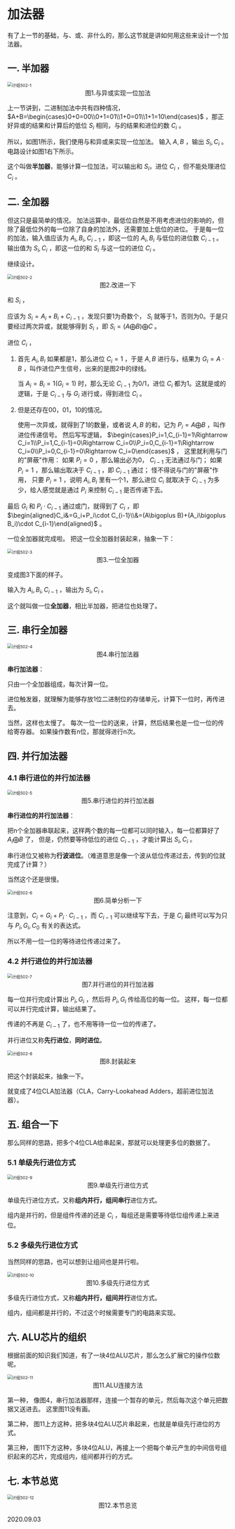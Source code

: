# 加法器

有了上一节的基础，与、或、非什么的，那么这节就是讲如何用这些来设计一个加法器。

## 一. 半加器



<img src="计组502-1.png" alt="计组502-1" style="zoom:67%;" />

<center>图1.与异或实现一位加法</center>

上一节讲到，二进制加法中共有四种情况， $A+B=\begin{cases}0+0=00\\0+1=01\\1+0=01\\1+1=10\end{cases}$ ，那正好异或的结果和计算后的低位 $S_i$ 相同，与的结果和进位的数 $C_i$ 。

所以，如图1所示，我们使用与和异或来实现一位加法。
输入 $A,B$ ，输出 $S_i,C_i$ 。
电路设计如图1右下所示。

这个叫做**半加器**，能够计算一位加法，可以输出和 $S_i$，进位 $C_i$ ，但不能处理进位 $C_i$ 。

## 二. 全加器

但这只是最简单的情况。
加法运算中，最低位自然是不用考虑进位的影响的，但除了最低位外的每一位除了自身的加法外，还需要加上低位的进位。
于是每一位的加法，输入值应该为 $A_i,B_i,C_{i-1}$ ，即这一位的 $A_i,B_i$ 与低位的进位数 $C_{i-1}$ 。输出值为 $S_i,C_i$ ，即这一位的和 $S_i$ 与这一位的进位 $C_i$ 。

继续设计。

<img src="计组502-2.png" alt="计组502-2" style="zoom:67%;" />

<center>图2.改进一下</center>

和 $S_i$ ，

应该为 $S_i=A_i+B_i+C_{i-1}$ ，发现只要1为奇数个， $S_i$ 就等于1，否则为0。于是只要经过两次异或，就能够得到 $S_i$ ，即 $S_i=(A\bigoplus B)\bigoplus C$ 。

进位 $C_i$ ，

1. 首先 $A_i,B_i$ 如果都是1，那么进位 $C_i=1$ ，于是 $A,B$ 进行与，结果为 $G_i=A\cdot B$ ，叫作进位产生信号，出来的是图2中的绿线。

   当 $A_i=B_i=1(G_i=1)$ 时，那么无论 $C_{i-1}$ 为0/1，进位 $C_i$ 都为1。这就是或的逻辑，于是 $C_{i-1}$ 与 $G_i$ 进行或，得到进位 $C_i$ 。

2. 但是还存在00，01，10的情况。

   使用一次异或，就得到了1的数量，或者说 $A,B$ 的和，记为 $P_i=A\bigoplus B$ ，叫作进位传递信号。
   然后写写逻辑， $\begin{cases}P_i=1,C_{i-1}=1\Rightarrow C_i=1\\P_i=1,C_{i-1}=0\Rightarrow C_i=0\\P_i=0,C_{i-1}=1\Rightarrow C_i=0\\P_i=0,C_{i-1}=0\Rightarrow C_i=0\end{cases}$ ，
   这里就利用与门的"屏蔽"作用：
   如果 $P_i=0$ ，那么输出必为0， $C_{i-1}$ 无法通过与门；
   如果 $P_i=1$ ，那么输出取决于 $C_{i-1}$ ，即 $C_{i-1}$ 通过；
   怪不得说与门的"屏蔽"作用，
   只要 $P_i=1$ ，说明 $A_i,B_i$ 里有一个1，那么进位 $C_{i}$ 就取决于 $C_{i-1}$ 为多少，给人感觉就是通过 $P_i$ 来控制 $C_{i-1}$ 是否传递下去。

最后 $G_i$ 和 $P_i\cdot C_{i-1}$ 通过或门，就得到了 $C_i$ ，即 $\begin{aligned}C_i&=G_i+P_i\cdot C_{i-1}\\&=(A\bigoplus B)+(A_i\bigoplus B_i)\cdot C_{i-1}\end{aligned}$ 。

一位全加器就完成啦。
把这一位全加器封装起来，抽象一下：

<img src="计组502-3.png" alt="计组502-3" style="zoom:67%;" />

<center>图3.一位全加器</center>

变成图3下面的样子。

输入为 $A_i,B_i,C_{i-1}$ ，输出为 $S_i,C_i$ 。

这个就叫做一位**全加器**，相比半加器，把进位也处理了。

## 三. 串行全加器

<img src="计组502-4.png" alt="计组502-4" style="zoom:67%;" />

<center>图4.串行加法器</center>

**串行加法器**：

只由一个全加器组成，每次计算一位。

进位触发器，就理解为能够存放1位二进制位的存储单元，计算下一位时，再传进去。

当然，这样也太慢了。
每次一位一位的送来，计算，然后结果也是一位一位的传给寄存器。
如果操作数有n位，那就得进行n次。

## 四. 并行加法器

### 4.1 串行进位的并行加法器

<img src="计组502-5.png" alt="计组502-5" style="zoom:67%;" />

<center>图5.串行进位的并行加法器</center>

**串行进位的并行加法器**：

把n个全加器串联起来，这样两个数的每一位都可以同时输入，每一位都算好了 $A_i\bigoplus B$ 了，
但是，仍然要等待低位的进位 $C_{i-1}$ ，才能计算出 $S_i,C_i$ 。

串行进位又被称为**行波进位**。（难道意思是像一个波从低位传递过去，传到的位就完成了计算？）

当然这个还是很慢。

<img src="计组502-6.png" alt="计组502-6" style="zoom:67%;" />

<center>图6.简单分析一下</center>

注意到，$C_{i}=G_i+P_i\cdot C_{i-1}$ ，而 $C_{i-1}$ 可以继续写下去，于是 $C_i$ 最终可以写为只与 $P_i,G_i,C_0$ 有关的表达式。

所以不用一位一位的等待进位传递过来了。

### 4.2 并行进位的并行加法器

<img src="计组502-7.png" alt="计组502-7" style="zoom:67%;" />

<center>图7.并行进位的并行加法器</center>

每一位并行完成计算出 $P_i,G_i$ ，然后将 $P_i,G_i$ 传给高位的每一位。
这样，每一位都可以并行完成计算，输出结果了。

传递的不再是 $C_{i-1}$ 了，也不用等待一位一位的传递了。

并行进位又称**先行进位**，**同时进位**。

<img src="计组502-8.png" alt="计组502-8" style="zoom:67%;" />

<center>图8.封装起来</center>

把这个封装起来，抽象一下。

就变成了4位CLA加法器（CLA，Carry-Lookahead Adders，超前进位加法器）。

## 五. 组合一下

那么同样的思路，把多个4位CLA给串起来，那就可以处理更多位的数据了。

### 5.1 单级先行进位方式

<img src="计组502-9.png" alt="计组502-9" style="zoom:67%;" />

<center>图9.单级先行进位方式</center>

单级先行进位方式，又称**组内并行，组间串行**进位方式。

组内是并行的，但是组件传递的还是 $C_i$ ，每组还是需要等待低位组传递上来进位。

### 5.2 多级先行进位方式

当然同样的思路，也可以想到让组间也是并行啦。

<img src="计组502-10.png" alt="计组502-10" style="zoom:67%;" />

<center>图10.多级先行进位方式</center>

多级先行进位方式，又称**组内并行，组间并行**进位方式。

组内，组间都是并行的，不过这个时候需要专门的电路来实现。

## 六. ALU芯片的组织

根据前面的知识我们知道，有了一块4位ALU芯片，那么怎么扩展它的操作位数呢。

<img src="计组502-11.png" alt="计组502-11" style="zoom:67%;" />

<center>图11.ALU连接方法</center>

第一种，
像图4，串行加法器那样，连接一个暂存的单元，然后每次这个单元把数据又送进去。
这里图11没有画。

第二种，
图11上方这种，把多块4位ALU芯片串起来，也就是单级先行进位的方式。

第三种，
图11下方这种，多块4位ALU，再接上一个把每个单元产生的中间信号组织起来的芯片，完成组内，组间都并行的方式。

## 七. 本节总览

<img src="计组502-12.png" alt="计组502-12" style="zoom:67%;" />

<center>图12.本节总览</center>

2020.09.03